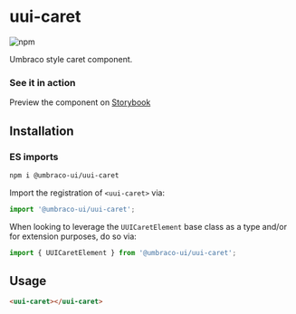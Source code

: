 # uui-caret

![npm](https://img.shields.io/npm/v/@umbraco-ui/uui-caret?logoColor=%231B264F)

Umbraco style caret component.

### See it in action

Preview the component on [Storybook](http://localhost:6006/?path=/story/uui-caret)

## Installation

### ES imports

```zsh
npm i @umbraco-ui/uui-caret
```

Import the registration of `<uui-caret>` via:

```javascript
import '@umbraco-ui/uui-caret';
```

When looking to leverage the `UUICaretElement` base class as a type and/or for extension purposes, do so via:

```javascript
import { UUICaretElement } from '@umbraco-ui/uui-caret';
```

## Usage

```html
<uui-caret></uui-caret>
```
